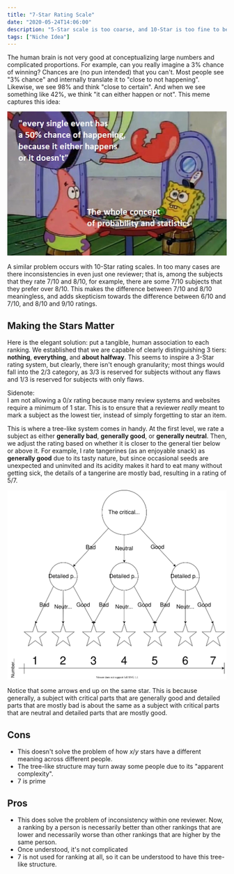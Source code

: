 ```yaml
---
title: "7-Star Rating Scale"
date: "2020-05-24T14:06:00"
description: "5-Star scale is too coarse, and 10-Star is too fine to be meaningful. On the other hand, 7-Star is natural."
tags: ["Niche Idea"]
---
```


The human brain is not very good at conceptualizing large numbers and complicated proportions. For example, can you really imagine a $3\%$ chance of winning? Chances are (no pun intended) that you can't. Most people see "$3\%$ chance" and internally translate it to "close to not happening". Likewise, we see $98\%$ and think "close to certain". And when we see something like $42\%$, we think "it can either happen or not". This meme captures this idea:

[![Every single event has a 50% chance of happening, because it either happens or it doesn't.](./probability_meme.jpg)](https://www.reddit.com/r/memes/comments/g8uugb/everything_either_happens_or_it_doesnt/)

A similar problem occurs with 10-Star rating scales. In too many cases are there inconsistencies in even just one reviewer; that is, among the subjects that they rate $7/10$ and $8/10$, for example, there are some $7/10$ subjects that they prefer over $8/10$. This makes the difference between $7/10$ and $8/10$ meaningless, and adds skepticism towards the difference between $6/10$ and $7/10$, and $8/10$ and $9/10$ ratings.

## Making the Stars Matter

Here is the elegant solution: put a tangible, human association to each ranking. We established that we are capable of clearly distinguishing $3$ tiers: **nothing**, **everything**, and **about halfway**. This seems to inspire a 3-Star rating system, but clearly, there isn't enough granularity; most things would fall into the $2/3$ category, as $3/3$ is reserved for subjects without any flaws and $1/3$ is reserved for subjects with only flaws.

Sidenote: <br /> I am not allowing a $0/x$ rating because many review systems and websites require a minimum of $1$ star. This is to ensure that a reviewer _really_ meant to mark a subject as the lowest tier, instead of simply forgetting to star an item.

This is where a tree-like system comes in handy. At the first level, we rate a subject as either **generally bad**, **generally good**, or **generally neutral**. Then, we adjust the rating based on whether it is closer to the general tier below or above it. For example, I rate tangerines (as an enjoyable snack) as **generally good** due to its tasty nature, but since occasional seeds are unexpected and uninvited and its acidity makes it hard to eat many without getting sick, the details of a tangerine are mostly bad, resulting in a rating of $5/7$.

![7-Star Rating Tree-like](./7-Star_Rating_Tree-like.svg)

Notice that some arrows end up on the same star. This is because generally, a subject with critical parts that are generally good and detailed parts that are mostly bad is about the same as a subject with critical parts that are neutral and detailed parts that are mostly good.

## Cons

* This doesn't solve the problem of how $x/y$ stars have a different meaning across different people.
* The tree-like structure may turn away some people due to its "apparent complexity".
* $7$ is prime

## Pros

* This does solve the problem of inconsistency within one reviewer. Now, a ranking by a person is necessarily better than other rankings that are lower and necessarily worse than other rankings that are higher by the same person.
* Once understood, it's not complicated
* $7$ is not used for ranking at all, so it can be understood to have this tree-like structure.
